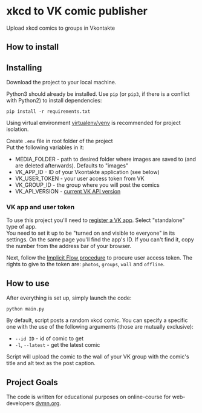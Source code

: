 # xkcd to VK comic publisher

Upload xkcd comics to groups in Vkontakte

## How to install

## Installing

Download the project to your local machine.

Python3 should already be installed. 
Use `pip` (or `pip3`, if there is a conflict with Python2) to install dependencies:
```
pip install -r requirements.txt
```

Using virtual environment [virtualenv/venv](https://docs.python.org/3/library/venv.html) is recommended for project isolation.

Create `.env` file in root folder of the project  
Put the following variables in it:

- MEDIA_FOLDER - path to desired folder where images are saved to (and are deleted afterwards). Defaults to "images"
- VK_APP_ID - ID of your Vkontakte application (see below) 
- VK_USER_TOKEN - your user access token from VK
- VK_GROUP_ID - the group where you will post the comics
- VK_API_VERSION - [current VK API version](https://vk.com/dev/versions)

### VK app and user token

To use this project you'll need to [register a VK app](https://vk.com/editapp?act=create). Select "standalone" type of app.  
You need to set it up to be "turned on and visible to everyone" in its settings. On the same page you'll find the app's ID. If you can't find it, copy the number from the address bar of your browser.

Next, follow the [Implicit Flow procedure](https://vk.com/dev/implicit_flow_user) to procure user access token. The rights to give to the token are: `photos`, `groups`, `wall` and `offline`.

## How to use

After everything is set up, simply launch the code:
```commandline
python main.py
```

By default, script posts a random xkcd comic. You can specify a specific one with the use of the following arguments (those are mutually exclusive):

-  `--id ID` - id of comic to get
-  `-l`, `--latest` - get the latest comic

Script will upload the comic to the wall of your VK group with the comic's title and alt text as the post caption.

## Project Goals

The code is written for educational purposes on online-course for web-developers [dvmn.org](https://dvmn.org/).